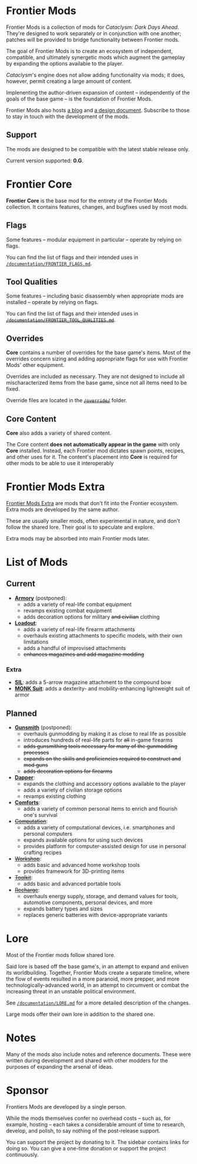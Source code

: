 # Frontier Mods

Frontier Mods is a collection of mods for *Cataclysm: Dark Days Ahead*. They're designed to work separately or in conjunction with one another; patches will be provided to bridge functionality between Frontier mods.

The goal of Frontier Mods is to create an ecosystem of independent, compatible, and ultimately synergetic mods which augment the gameplay by expanding the options available to the player.

*Cataclysm*'s engine does not allow adding functionality via mods; it does, however, permit creating a large amount of content.

Implenenting the author-driven expansion of content – independently of the goals of the base game – is the foundation of Frontier Mods.

Frontier Mods also hosts [a blog](https://github.com/FrontierMods/Blog) and [a design document](https://github.com/FrontierMods/Design). Subscribe to those to stay in touch with the development of the mods.


## Support

The mods are designed to be compatible with the latest stable release only.

Current version supported: **0.G**.


# Frontier Core

**Frontier Core** is the base mod for the entirety of the Frontier Mods collection. It contains features, changes, and bugfixes used by most mods.


## Flags

Some features ­– modular equipment in particular – operate by relying on flags.

You can find the list of flags and their intended uses in [`/documentation/FRONTIER_FLAGS.md`](/documentation/FRONTIER_FLAGS.md).


## Tool Qualities

Some features ­– including basic disassembly when appropriate mods are installed – operate by relying on flags.

You can find the list of flags and their intended uses in ~~[`/documentation/FRONTIER_TOOL_QUALITIES.md`](/documentation/FRONTIER_TOOL_QUALITIES.md)~~.


## Overrides

**Core** contains a number of overrides for the base game's items. Most of the overrides concern sizing and adding appropriate flags for use with Frontier Mods' other equipment.

Overrides are included as necessary. They are not designed to include all mischaracterized items from the base game, since not all items need to be fixed.

Override files are located in the ~~[`/override/`](/override/)~~ folder.


## Core Content

**Core** also adds a variety of shared content.

The Core content **does not automatically appear in the game** with only **Core** installed. Instead, each Frontier mod dictates spawn points, recipes, and other uses for it. The content's placement into **Core** is required for other mods to be able to use it interoperably


# Frontier Mods Extra

[Frontier Mods Extra](https://github.com/FrontierModsExtra) are mods that don't fit into the Frontier ecosystem. Extra mods are developed by the same author.

These are usually smaller mods, often experimental in nature, and don't follow the shared lore. Their goal is to speculate and explore.

Extra mods may be absorbed into main Frontier mods later.


# List of Mods

## Current

* [**Armory**](https://github.com/FrontierMods/Armory) (postponed):
  - adds a variety of real-life combat equipment
  - revamps existing combat equipment
  - adds decoration options for military ~~and civilian~~ clothing
* [**Loadout**](https://github.com/FrontierMods/Loadout):
  - adds a variety of real-life firearm attachments
  - overhauls existing attachments to specific models, with their own limitations
  - adds a handful of improvised attachments
  - ~~enhances magazines and add magazine modding~~


### Extra

* [**SIL**](https://github.com/FrontierModsExtra/SIL): adds a 5-arrow magazine attachment to the compound bow
* [**MONK Suit**](https://github.com/FrontierModsExtra/MONKSuit): adds a dexterity- and mobility-enhancing lightweight suit of armor


## Planned

* [**Gunsmith**](https://github.com/FrontierMods/Gunsmith) (postponed):
  - overhauls gunmodding by making it as close to real life as possible
  - introduces hundreds of real-life parts for ~~all~~ in-game firearms
  - ~~adds gunsmithing tools necessary for many of the gunmodding processes~~
  - ~~expands on the skills and proficiencies required to construct and mod guns~~
  - ~~adds decoration options for firearms~~
* [**Dapper**](https://github.com/FrontierMods/Dapper): 
  - expands the clothing and accessory options available to the player
  - adds a variety of civilian storage options
  - revamps existing clothing
* [**Comforts**](https://github.com/FrontierMods/Comforts):
  - adds a variety of common personal items to enrich and flourish one's survival
* [~~Computation~~](https://github.com/FrontierMods/Computation):
  - adds a variety of computational devices, i.e. smartphones and personal computers
  - expands available options for using such devices
  - provides platform for computer-assisted design for use in personal crafting recipes
* [~~Workshop~~](https://github.com/FrontierMods/Workshop):
  - adds basic and advanced home workshop tools
  - provides framework for 3D-printing items
* [~~Toolkit~~](https://github.com/FrontierMods/Toolkit):
  - adds basic and advanced portable tools
* [~~Recharge~~](https://github.com/FrontierMods/Recharge):
  - overhauls energy supply, storage, and demand values for tools, automotive components, personal devices, and more
  - expands battery types and sizes
  - replaces generic batteries with device-appropriate variants


# Lore

Most of the Frontier mods follow shared lore.

Said lore is based off the base game's, in an attempt to expand and enliven its worldbuilding. Together, Frontier Mods create a separate timeline, where the flow of events resulted in a more paranoid, more prepper, and more technologically-advanced world, in an attempt to circumvent or combat the increasing threat in an unstable political environment.

See [`/documentation/LORE.md`](/documentation/LORE.md) for a more detailed description of the changes.

Large mods offer their own lore in addition to the shared one.


# Notes

Many of the mods also include notes and reference documents. These were written during development and shared with other modders for the purposes of expanding the arsenal of ideas.


# Sponsor

Frontiers Mods are developed by a single person.

While the mods themselves confer no overhead costs – such as, for example, hosting – each takes a considerable amount of time to research, develop, and polish, to say nothing of the post-release support.

You can support the project by donating to it. The sidebar contains links for doing so. You can give a one-time donation or support the project continuously.